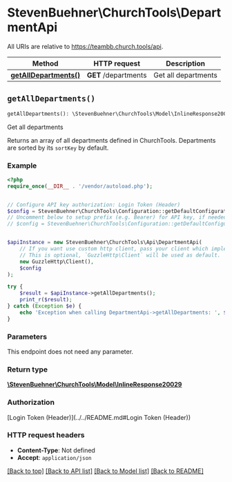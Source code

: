 # StevenBuehner\ChurchTools\DepartmentApi

All URIs are relative to https://teambb.church.tools/api.

Method | HTTP request | Description
------------- | ------------- | -------------
[**getAllDepartments()**](DepartmentApi.md#getAllDepartments) | **GET** /departments | Get all departments


## `getAllDepartments()`

```php
getAllDepartments(): \StevenBuehner\ChurchTools\Model\InlineResponse20029
```

Get all departments

Returns an array of all departments defined in ChurchTools. Departments are sorted by its `sortKey` by default.

### Example

```php
<?php
require_once(__DIR__ . '/vendor/autoload.php');


// Configure API key authorization: Login Token (Header)
$config = StevenBuehner\ChurchTools\Configuration::getDefaultConfiguration()->setApiKey('Authorization', 'YOUR_API_KEY');
// Uncomment below to setup prefix (e.g. Bearer) for API key, if needed
// $config = StevenBuehner\ChurchTools\Configuration::getDefaultConfiguration()->setApiKeyPrefix('Authorization', 'Bearer');


$apiInstance = new StevenBuehner\ChurchTools\Api\DepartmentApi(
    // If you want use custom http client, pass your client which implements `GuzzleHttp\ClientInterface`.
    // This is optional, `GuzzleHttp\Client` will be used as default.
    new GuzzleHttp\Client(),
    $config
);

try {
    $result = $apiInstance->getAllDepartments();
    print_r($result);
} catch (Exception $e) {
    echo 'Exception when calling DepartmentApi->getAllDepartments: ', $e->getMessage(), PHP_EOL;
}
```

### Parameters

This endpoint does not need any parameter.

### Return type

[**\StevenBuehner\ChurchTools\Model\InlineResponse20029**](../Model/InlineResponse20029.md)

### Authorization

[Login Token (Header)](../../README.md#Login Token (Header))

### HTTP request headers

- **Content-Type**: Not defined
- **Accept**: `application/json`

[[Back to top]](#) [[Back to API list]](../../README.md#endpoints)
[[Back to Model list]](../../README.md#models)
[[Back to README]](../../README.md)
